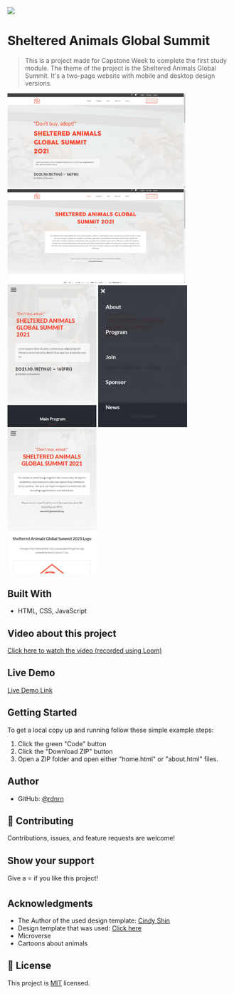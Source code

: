 ![](https://img.shields.io/badge/Microverse-blueviolet)

# Sheltered Animals Global Summit

> This is a project made for Capstone Week to complete the first study module. The theme of the project is the Sheltered Animals Global Summit. It's a two-page website with mobile and desktop design versions.

<img src="./images/screenshots/desktop-home.jpg" width="400px">
<img src="./images/screenshots/desktop-about.jpg" width="400px">
<img src="./images/screenshots/mobile-home.jpg" width="200px">
<img src="./images/screenshots/mobile-home-menu.jpg" width="200px">
<img src="./images/screenshots/mobile-about.jpg" width="200px">


## Built With

- HTML, CSS, JavaScript

## Video about this project

[Click here to watch the video (recorded using Loom)](https://www.loom.com/share/97cdad832e6c4944ba63447d2f9de467)

## Live Demo

[Live Demo Link](https://raw.githack.com/rdnrn/capstone-summit/capstone-project/home.html)


## Getting Started

To get a local copy up and running follow these simple example steps:

1. Click the green "Code" button
2. Click the "Download ZIP" button
3. Open a ZIP folder and open either "home.html" or "about.html" files.


## Author

- GitHub: [@rdnrn](https://github.com/rdnrn)

## 🤝 Contributing

Contributions, issues, and feature requests are welcome!

## Show your support

Give a ⭐️ if you like this project!

## Acknowledgments

- The Author of the used design template: [Cindy Shin](https://www.behance.net/adagio07)
- Design template that was used: [Click here](https://www.behance.net/gallery/29845175/CC-Global-Summit-2015)
- Microverse
- Cartoons about animals

## 📝 License

This project is [MIT](./MIT.md) licensed.